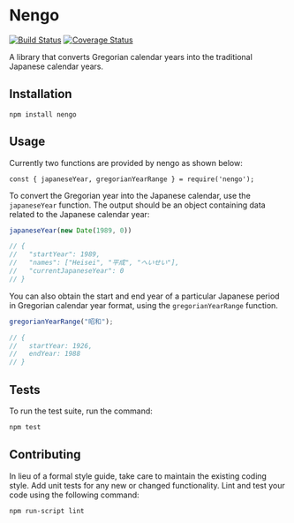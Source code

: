 Nengo
=========

[![Build Status](https://travis-ci.org/KevinAdu/nengo.svg?branch=master)](https://travis-ci.org/KevinAdu/nengo)
[![Coverage Status](https://coveralls.io/repos/github/KevinAdu/nengo/badge.svg?branch=master)](https://coveralls.io/github/KevinAdu/nengo?branch=master)

A library that converts Gregorian calendar years into the traditional Japanese calendar years.

## Installation

  `npm install nengo`

## Usage

Currently two functions are provided by nengo as shown below:

```
const { japaneseYear, gregorianYearRange } = require('nengo');
```

To convert the Gregorian year into the Japanese calendar, use the `japaneseYear` function.
The output should be an object containing data related to the Japanese calendar year:

```js
japaneseYear(new Date(1989, 0))

// {
//   "startYear": 1989,
//   "names": ["Heisei", "平成", "へいせい"],
//   "currentJapaneseYear": 0
// }
```

You can also obtain the start and end year of a particular Japanese period in Gregorian calendar year format, using the `gregorianYearRange` function.

```js
gregorianYearRange("昭和");

// {
//   startYear: 1926,
//   endYear: 1988
// }
```

## Tests

To run the test suite, run the command:

```bash
npm test
```

## Contributing

In lieu of a formal style guide, take care to maintain the existing coding style. Add unit tests for any new or changed functionality. Lint and test your code using the following command:

```bash
npm run-script lint
```